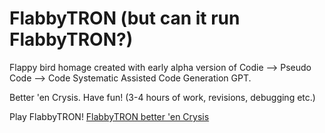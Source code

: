 # FlabbyTRON (but can it run FlabbyTRON?)
Flappy bird homage created with early alpha version of Codie --> Pseudo Code --> Code Systematic Assisted Code Generation GPT. 

Better 'en Crysis. Have fun! (3-4 hours of work, revisions, debugging etc.)

Play FlabbyTRON! 
[FlabbyTRON better 'en Crysis](https://pgleamy.github.io/FlabbyTRON/)
